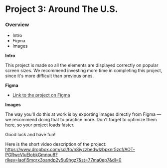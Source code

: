 # Project 3: Around The U.S.

### Overview

- Intro
- Figma
- Images

**Intro**

This project is made so all the elements are displayed correctly on popular screen sizes. We recommend investing more time in completing this project, since it's more difficult than previous ones.

**Figma**

- [Link to the project on Figma](https://www.figma.com/file/ii4xxsJ0ghevUOcssTlHZv/Sprint-3%3A-Around-the-US?node-id=0%3A1)

**Images**

The way you'll do this at work is by exporting images directly from Figma — we recommend doing that to practice more. Don't forget to optimize them [here](https://tinypng.com/), so your project loads faster.

Good luck and have fun!

Here is the short video description of the project: https://www.dropbox.com/scl/fo/n8iyzzbedwlzbpxnr5zcf/AOT-PGRwcVluElobkGmnou8?rlkey=laofi5mqrx3oandp2y5u9hgz7&st=77ma0ep7&dl=0

